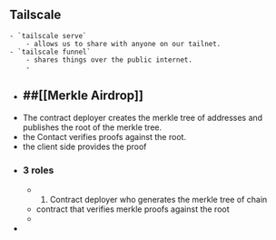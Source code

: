 ## Tailscale
	- `tailscale serve`
		- allows us to share with anyone on our tailnet.
	- `tailscale funnel`
		- shares things over the public internet.
		-
- ## ##[[Merkle Airdrop]]
- The contract deployer creates the merkle tree of addresses and publishes the root of the merkle tree.
- the Contact verifies proofs against the root.
- the client side provides the proof
- ### 3 roles
	- 1. Contract deployer who generates the merkle tree of chain
	- contract that verifies merkle proofs against the root
	-
-